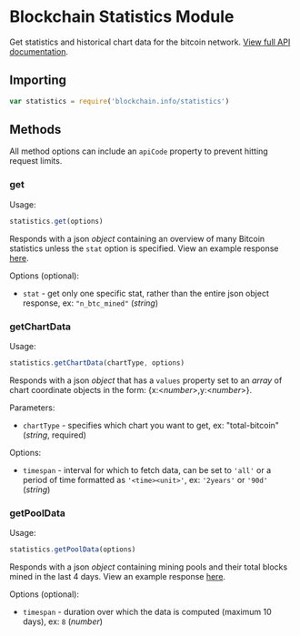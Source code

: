 # Blockchain Statistics Module

Get statistics and historical chart data for the bitcoin network. [View full API documentation](https://blockchain.info/api/charts_api).

## Importing

```js
var statistics = require('blockchain.info/statistics')
```

## Methods

All method options can include an `apiCode` property to prevent hitting request limits.

### get

Usage:

```js
statistics.get(options)
```

Responds with a json *object* containing an overview of many Bitcoin statistics unless the `stat` option is specified.
View an example response [here](https://api.blockchain.info/stats).

Options (optional):

  * `stat` - get only one specific stat, rather than the entire json object response, ex: `"n_btc_mined"` (*string*)

### getChartData

Usage:

```js
statistics.getChartData(chartType, options)
```

Responds with a json *object* that has a `values` property set to an *array* of chart coordinate objects in the form: {x:<*number*>,y:<*number*>}.

Parameters:

  * `chartType` - specifies which chart you want to get, ex: "total-bitcoin" (*string*, required)

Options:

  * `timespan` - interval for which to fetch data, can be set to `'all'` or a period of time formatted as `'<time><unit>'`, ex: `'2years'` or `'90d'` (*string*)

### getPoolData

Usage:

```js
statistics.getPoolData(options)
```

Responds with a json *object* containing mining pools and their total blocks mined in the last 4 days.
View an example response [here](https://api.blockchain.info/pools?&timespan=4days).

Options (optional):

  * `timespan` - duration over which the data is computed (maximum 10 days), ex: `8` (*number*)


[stats]: https://blockchain.info/api/charts_api
